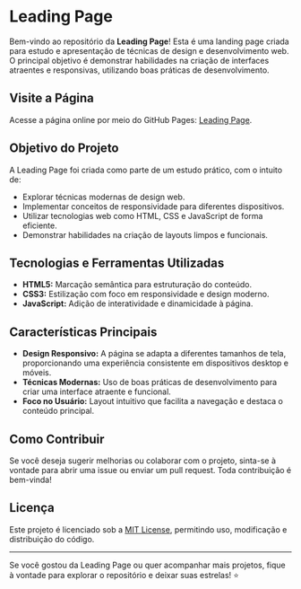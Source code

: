# Leading Page

Bem-vindo ao repositório da **Leading Page**! Esta é uma landing page criada para estudo e apresentação de técnicas de design e desenvolvimento web. O principal objetivo é demonstrar habilidades na criação de interfaces atraentes e responsivas, utilizando boas práticas de desenvolvimento.

## Visite a Página

Acesse a página online por meio do GitHub Pages: [Leading Page](https://andrewblack21.github.io/Leading-Page/).

## Objetivo do Projeto

A Leading Page foi criada como parte de um estudo prático, com o intuito de:

- Explorar técnicas modernas de design web.
- Implementar conceitos de responsividade para diferentes dispositivos.
- Utilizar tecnologias web como HTML, CSS e JavaScript de forma eficiente.
- Demonstrar habilidades na criação de layouts limpos e funcionais.

## Tecnologias e Ferramentas Utilizadas

- **HTML5:** Marcação semântica para estruturação do conteúdo.
- **CSS3:** Estilização com foco em responsividade e design moderno.
- **JavaScript:** Adição de interatividade e dinamicidade à página.

## Características Principais

- **Design Responsivo:** A página se adapta a diferentes tamanhos de tela, proporcionando uma experiência consistente em dispositivos desktop e móveis.
- **Técnicas Modernas:** Uso de boas práticas de desenvolvimento para criar uma interface atraente e funcional.
- **Foco no Usuário:** Layout intuitivo que facilita a navegação e destaca o conteúdo principal.

## Como Contribuir

Se você deseja sugerir melhorias ou colaborar com o projeto, sinta-se à vontade para abrir uma issue ou enviar um pull request. Toda contribuição é bem-vinda!

## Licença

Este projeto é licenciado sob a [MIT License](LICENSE), permitindo uso, modificação e distribuição do código.

---

Se você gostou da Leading Page ou quer acompanhar mais projetos, fique à vontade para explorar o repositório e deixar suas estrelas! ⭐

